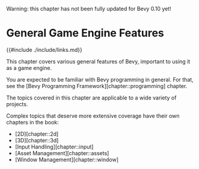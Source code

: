 Warning: this chapter has not been fully updated for Bevy 0.10 yet!

# General Game Engine Features

{{#include ./include/links.md}}

This chapter covers various general features of Bevy, important to using it
as a game engine.

You are expected to be familiar with Bevy programming in general. For that,
see the [Bevy Programming Framework][chapter::programming] chapter.

The topics covered in this chapter are applicable to a wide variety of projects.

Complex topics that deserve more extensive coverage have their own chapters in the book:
 - [2D][chapter::2d]
 - [3D][chapter::3d]
 - [Input Handling][chapter::input]
 - [Asset Management][chapter::assets]
 - [Window Management][chapter::window]
